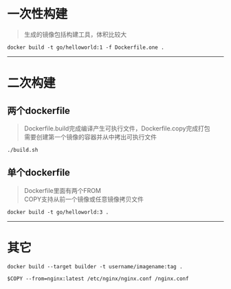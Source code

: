 一次性构建
==
>生成的镜像包括构建工具，体积比较大

`docker build -t go/helloworld:1 -f Dockerfile.one .`
***
二次构建
==
两个dockerfile
---
>Dockerfile.build完成编译产生可执行文件，Dockerfile.copy完成打包  
需要创建第一个镜像的容器并从中拷出可执行文件

`./build.sh`

单个dockerfile
---
>Dockerfile里面有两个FROM  
COPY支持从前一个镜像或任意镜像拷贝文件

`docker build -t go/helloworld:3 .`
***
其它
==

`docker build --target builder -t username/imagename:tag .`

`$COPY --from=nginx:latest /etc/nginx/nginx.conf /nginx.conf`

